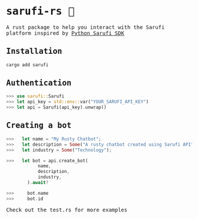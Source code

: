 <samp>

# sarufi-rs  🦀

A rust package to help you interact with the Sarufi platform inspired by [Python Sarufi SDK](https://github.com/Neurotech-HQ/sarufi-python-sdk)

## Installation

```bash
cargo add sarufi
```

## Authentication
```rust
>>> use sarufi::Sarufi
>>> let api_key = std::env::var("YOUR_SARUFI_API_KEY")
>>> let api = Sarufi(api_key).unwrap()
```

## Creating a bot
```rust
>>>   let name = "My Rusty Chatbot";
>>>   let description = Some("A rusty chatbot created using Sarufi API");
>>>   let industry = Some("Technology");

>>>   let bot = api.create_bot(
            name,
            description,
            industry,
        ).await?

>>>     bot.name
>>>     bot.id
```
Check out the test.rs for more examples

</samp>